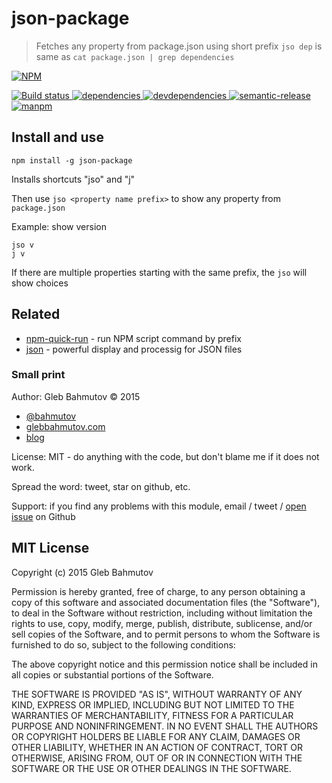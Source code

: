 # json-package

> Fetches any property from package.json using short prefix
> `jso dep` is same as `cat package.json | grep dependencies`

[![NPM][json-package-icon] ][json-package-url]

[![Build status][json-package-ci-image] ][json-package-ci-url]
[![dependencies][json-package-dependencies-image] ][json-package-dependencies-url]
[![devdependencies][json-package-devdependencies-image] ][json-package-devdependencies-url]
[![semantic-release][semantic-image] ][semantic-url]
[![manpm](https://img.shields.io/badge/manpm-%E2%9C%93-3399ff.svg)](https://github.com/bahmutov/manpm)

## Install and use

    npm install -g json-package

Installs shortcuts "jso" and "j"

Then use `jso <property name prefix>` to show any property from `package.json`

Example: show version

    jso v
    j v

If there are multiple properties starting with the same prefix, the `jso` will show choices

## Related

* [npm-quick-run](https://github.com/bahmutov/npm-quick-run) - run NPM script command by prefix
* [json](https://www.npmjs.com/package/json) - powerful display and processig for JSON files

### Small print

Author: Gleb Bahmutov &copy; 2015

* [@bahmutov](https://twitter.com/bahmutov)
* [glebbahmutov.com](http://glebbahmutov.com)
* [blog](http://glebbahmutov.com/blog/)

License: MIT - do anything with the code, but don't blame me if it does not work.

Spread the word: tweet, star on github, etc.

Support: if you find any problems with this module, email / tweet /
[open issue](https://github.com/bahmutov/json-package/issues) on Github

## MIT License

Copyright (c) 2015 Gleb Bahmutov

Permission is hereby granted, free of charge, to any person
obtaining a copy of this software and associated documentation
files (the "Software"), to deal in the Software without
restriction, including without limitation the rights to use,
copy, modify, merge, publish, distribute, sublicense, and/or sell
copies of the Software, and to permit persons to whom the
Software is furnished to do so, subject to the following
conditions:

The above copyright notice and this permission notice shall be
included in all copies or substantial portions of the Software.

THE SOFTWARE IS PROVIDED "AS IS", WITHOUT WARRANTY OF ANY KIND,
EXPRESS OR IMPLIED, INCLUDING BUT NOT LIMITED TO THE WARRANTIES
OF MERCHANTABILITY, FITNESS FOR A PARTICULAR PURPOSE AND
NONINFRINGEMENT. IN NO EVENT SHALL THE AUTHORS OR COPYRIGHT
HOLDERS BE LIABLE FOR ANY CLAIM, DAMAGES OR OTHER LIABILITY,
WHETHER IN AN ACTION OF CONTRACT, TORT OR OTHERWISE, ARISING
FROM, OUT OF OR IN CONNECTION WITH THE SOFTWARE OR THE USE OR
OTHER DEALINGS IN THE SOFTWARE.

[json-package-icon]: https://nodei.co/npm/json-package.png?downloads=true
[json-package-url]: https://npmjs.org/package/json-package
[json-package-ci-image]: https://travis-ci.org/bahmutov/json-package.png?branch=master
[json-package-ci-url]: https://travis-ci.org/bahmutov/json-package
[json-package-dependencies-image]: https://david-dm.org/bahmutov/json-package.png
[json-package-dependencies-url]: https://david-dm.org/bahmutov/json-package
[json-package-devdependencies-image]: https://david-dm.org/bahmutov/json-package/dev-status.png
[json-package-devdependencies-url]: https://david-dm.org/bahmutov/json-package#info=devDependencies
[semantic-image]: https://img.shields.io/badge/%20%20%F0%9F%93%A6%F0%9F%9A%80-semantic--release-e10079.svg
[semantic-url]: https://github.com/semantic-release/semantic-release
